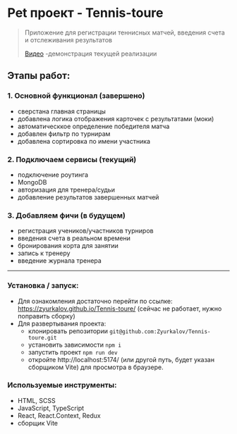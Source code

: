 # Pet проект - Tennis-toure
> Приложение для регистрации теннисных матчей, введения счета и отслеживания результатов
>
> [Видео](https://github.com/user-attachments/assets/b2267e10-1fda-45f1-902e-84d38f5fc516) -демонстрация текущей реализации

## Этапы работ:
### 1. Основной функционал (завершено)
- сверстана главная страницы
- добавлена логика отображения карточек с результатами (моки)
- автоматическкое определение победителя матча
- добавлен фильтр по турнирам
- добавлена сортировка по имени участника

### 2. Подключаем сервисы (текущий)
- подключение роутинга
- MongoDB
- авторизация для тренера/судьи
- добавление результатов завершенных матчей

### 3. Добавляем фичи (в будущем)
- регистрация учеников/участников турниров
- введения счета в реальном времени
- бронирования корта для занятии
- запись к тренеру
- введение журнала тренера
---
  
### Установка / запуск:

- Для ознакомления достаточно перейти по ссылке:
  https://zyurkalov.github.io/Tennis-toure/ (сейчас не работает, нужно поправить сборку)
- Для развертывания проекта:
  - клонировать репозитории `git@github.com:Zyurkalov/Tennis-toure.git`
  - установить зависимости `npm i`
  - запустить проект `npm run dev`
  - откройте http://localhost:5174/ (или другой путь, будет указан сборщиком Vite) для просмотра в браузере.

### Используемые инструменты:
- HTML, SCSS
- JavaScript, TypeScript
- React, React.Context, Redux
- сборщик Vite
